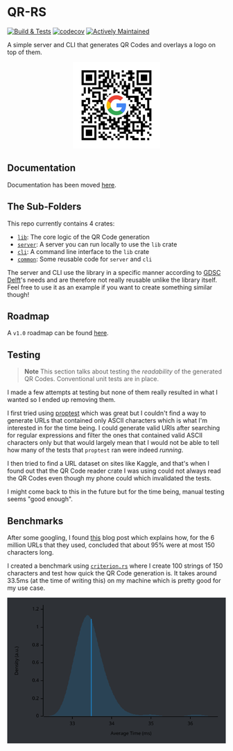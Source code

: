 # QR-RS

[![Build & Tests](https://github.com/AntoniosBarotsis/qr-rs/actions/workflows/ci.yml/badge.svg)](https://github.com/AntoniosBarotsis/qr-rs/actions/workflows/ci.yml)
[![codecov](https://codecov.io/github/AntoniosBarotsis/qr-rs/branch/master/graph/badge.svg?token=T7OWF8OHDR)](https://codecov.io/github/AntoniosBarotsis/qr-rs)
[![Actively Maintained](https://img.shields.io/badge/Maintenance%20Level-Actively%20Maintained-brightgreen.svg)](https://gist.github.com/cheerfulstoic/d107229326a01ff0f333a1d3476e068d)

A simple server and CLI that generates QR Codes and overlays a logo on top of them.

<p align="center">
  <img src="assets/example.png" alt="Example" width="200">
</p>

## Documentation

Documentation has been moved [here](https://antoniosbarotsis.github.io/qr-rs/).

## The Sub-Folders

This repo currently contains 4 crates:

- [`lib`](./lib): The core logic of the QR Code generation
- [`server`](./server): A server you can run locally to use the `lib` crate
- [`cli`](./cli): A command line interface to the `lib` crate
- [`common`](./common): Some reusable code for `server` and `cli`

The server and CLI use the library in a specific manner according to 
[GDSC Delft](https://gdsc.community.dev/delft-university-of-technology/)'s needs and are therefore
not really reusable unlike the library itself. Feel free to use it as an example if you want to
create something similar though! 

## Roadmap

A `v1.0` roadmap can be found [here](https://github.com/users/AntoniosBarotsis/projects/3/views/1).

## Testing

> **Note** This section talks about testing the *readability* of the generated QR Codes.
  Conventional unit tests are in place.

I made a few attempts at testing but none of them really resulted in what I wanted so I ended up
removing them.

I first tried using [proptest](https://github.com/proptest-rs/proptest) which was great but I
couldn't find a way to generate URLs that contained only ASCII characters which is what I'm
interested in for the time being. I could generate valid URIs after searching for regular
expressions and filter the ones that contained valid ASCII characters only but that would largely
mean that I would not be able to tell how many of the tests that `proptest` ran were indeed 
*running*.

I then tried to find a URL dataset on sites like Kaggle, and that's when I found out that the
QR Code reader crate I was using could not always read the QR Codes even though my phone could
which invalidated the tests.

I might come back to this in the future but for the time being, manual testing seems "good enough".

## Benchmarks

After some googling, I found [this](http://www.supermind.org/blog/740/average-length-of-a-url-part-2)
blog post which explains how, for the 6 million URLs that they used, concluded that about 95% were
at most 150 characters long.

I created a benchmark using [`criterion.rs`](https://github.com/bheisler/criterion.rs) where I
create 100 strings of 150 characters and test how quick the QR Code generation is. It takes around
33.5ms (at the time of writing this) on my machine which is pretty good for my use case.

<p align="center">
  <img src="assets/plot.svg" alt="Benchmark" width="600">
</p>
